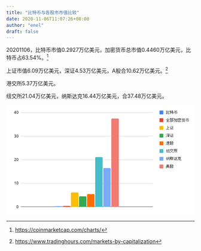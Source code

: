 ```yaml
---
title: "比特币与各股市市值比较"
date: 2020-11-06T11:07:26+08:00
author: "enel"
draft: false
---
```

20201106，比特币市值0.2927万亿美元，加密货币总市值0.4460万亿美元，比特币占63.54%。[^1]

上证市值6.09万亿美元，深证4.53万亿美元，A股合10.62万亿美元。[^2]

港交所5.37万亿美元。

纽交所21.04万亿美元，纳斯达克16.44万亿美元，合37.48万亿美元。

![市值图](/img/2020-11-06-市值图.png)

[^1]: https://coinmarketcap.com/charts/
[^2]: https://www.tradinghours.com/markets-by-capitalization